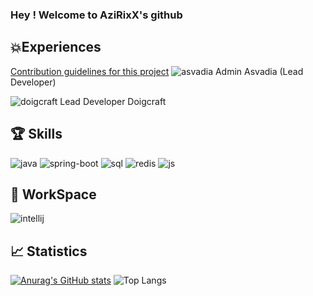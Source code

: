 ### Hey ! Welcome to AziRixX's github 

## 💥Experiences

[Contribution guidelines for this project](docs/CONTRIBUTING.md)
![asvadia](https://user-images.githubusercontent.com/73166699/165523925-f998cbb3-50f3-445e-a5ab-75a2e5fd8d60.png) Admin Asvadia (Lead Developer)

![doigcraft](https://user-images.githubusercontent.com/73166699/165523937-c84d4ec8-5208-4490-881f-58f1381e0365.png) Lead Developer Doigcraft

## 🏆 Skills

![java](https://user-images.githubusercontent.com/73166699/165522017-3729d920-cb1e-48f1-813c-925c3944d0ca.png)
![spring-boot](https://user-images.githubusercontent.com/73166699/165522030-b449bb60-f185-493f-b035-bfe153fa5862.png)
![sql](https://user-images.githubusercontent.com/73166699/165522035-473033e6-8add-40cb-a503-ce0b02743218.png)
![redis](https://user-images.githubusercontent.com/73166699/165522041-139190b9-3dfd-485a-b188-ca6be57d3bc0.png)
![js](https://user-images.githubusercontent.com/73166699/165522052-a437ce92-2370-4ff1-808e-d8d0cf88b195.png)

## 🔧 WorkSpace

![intellij](https://user-images.githubusercontent.com/73166699/165522058-2102c717-57a4-4db5-8229-3726a549969a.png)

## 📈 Statistics

[![Anurag's GitHub stats](https://github-readme-stats.vercel.app/api?username=AziRixXOffi&show_icons=true&theme=dracula)](https://github.com/anuraghazra/github-readme-stats) ![Top Langs](https://github-readme-stats.vercel.app/api/top-langs/?username=AziRixXOffi&layout=compact&theme=dracula)
